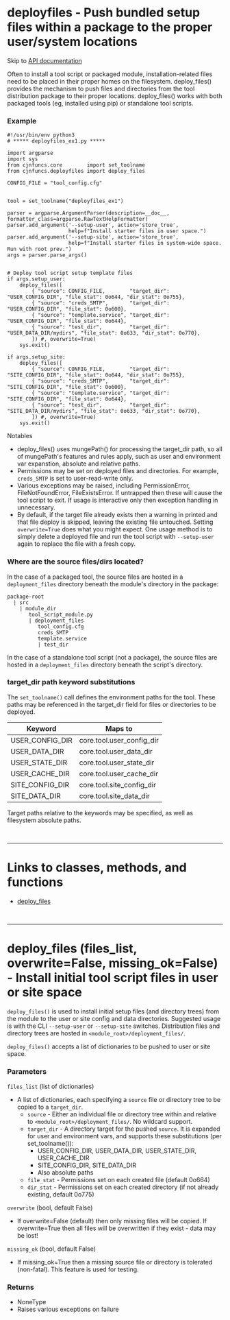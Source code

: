 # deployfiles - Push bundled setup files within a package to the proper user/system locations

Skip to [API documentation](#links)

Often to install a tool script or packaged module, installation-related files need to be placed in their proper homes on the filesystem. 
deploy_files() provides the mechanism to push files and directories from the tool distribution package to their proper locations.  deploy_files() works with both packaged tools (eg, installed using pip) or standalone tool scripts.


### Example
```
#!/usr/bin/env python3
# ***** deployfiles_ex1.py *****

import argparse
import sys
from cjnfuncs.core        import set_toolname
from cjnfuncs.deployfiles import deploy_files

CONFIG_FILE = "tool_config.cfg"


tool = set_toolname("deployfiles_ex1")

parser = argparse.ArgumentParser(description=__doc__, formatter_class=argparse.RawTextHelpFormatter)
parser.add_argument('--setup-user', action='store_true',
                    help=f"Install starter files in user space.")
parser.add_argument('--setup-site', action='store_true',
                    help=f"Install starter files in system-wide space. Run with root prev.")
args = parser.parse_args()


# Deploy tool script setup template files
if args.setup_user:
    deploy_files([
        { "source": CONFIG_FILE,        "target_dir": "USER_CONFIG_DIR", "file_stat": 0o644, "dir_stat": 0o755},
        { "source": "creds_SMTP",       "target_dir": "USER_CONFIG_DIR", "file_stat": 0o600},
        { "source": "template.service", "target_dir": "USER_CONFIG_DIR", "file_stat": 0o644},
        { "source": "test_dir",         "target_dir": "USER_DATA_DIR/mydirs", "file_stat": 0o633, "dir_stat": 0o770},
        ]) #, overwrite=True)
    sys.exit()

if args.setup_site:
    deploy_files([
        { "source": CONFIG_FILE,        "target_dir": "SITE_CONFIG_DIR", "file_stat": 0o644, "dir_stat": 0o755},
        { "source": "creds_SMTP",       "target_dir": "SITE_CONFIG_DIR", "file_stat": 0o600},
        { "source": "template.service", "target_dir": "SITE_CONFIG_DIR", "file_stat": 0o644},
        { "source": "test_dir",         "target_dir": "SITE_DATA_DIR/mydirs", "file_stat": 0o633, "dir_stat": 0o770},
        ]) #, overwrite=True)
    sys.exit()
```

Notables
- deploy_files() uses mungePath() for processing the target_dir path, so all of mungePath's features and rules apply, such as user and environment var expanstion, absolute and relative paths.
- Permissions may be set on deployed files and directories.  For example, `creds_SMTP` is set to user-read-write only.
- Various exceptions may be raised, including PermissionError, FileNotFoundError, FileExistsError.  If untrapped then 
these will cause the tool script to exit.  If usage is interactive only then exception handling in unnecessary.
- By default, if the target file already exists then a warning in printed and that file deploy is skipped, leaving the existing file untouched. Setting `overwrite=True` does what you might expect.  One usage method is to simply delete a deployed file and run the tool script with `--setup-user` again to replace the file with a fresh copy.


### Where are the source files/dirs located?

In the case of a packaged tool, the source files are hosted in a `deployment_files` directory beneath the module's directory in the package:

    package-root
      | src
        | module_dir
           tool_script_module.py
           | deployment_files
              tool_config.cfg
              creds_SMTP
              template.service
              | test_dir

In the case of a standalone tool script (not a package), the source files are hosted in a `deployment_files` directory beneath the script's directory.


### target_dir path keyword substitutions

The `set_toolname()` call defines the environment paths for the tool.  These paths may be referenced in the target_dir field for files or directories to be deployed.  

Keyword | Maps to
-- | --
USER_CONFIG_DIR | core.tool.user_config_dir
USER_DATA_DIR   | core.tool.user_data_dir
USER_STATE_DIR  | core.tool.user_state_dir
USER_CACHE_DIR  | core.tool.user_cache_dir
SITE_CONFIG_DIR | core.tool.site_config_dir
SITE_DATA_DIR   | core.tool.site_data_dir

Target paths relative to the keywords may be specified, as well as filesystem absolute paths.


<a id="links"></a>
         
<br>

---

# Links to classes, methods, and functions

- [deploy_files](#deploy_files)



<br/>

<a id="deploy_files"></a>

---

# deploy_files (files_list, overwrite=False, missing_ok=False) - Install initial tool script files in user or site space

`deploy_files()` is used to install initial setup files (and directory trees) from the module to the user 
or site config and data directories. Suggested usage is with the CLI `--setup-user` or `--setup-site` switches.
Distribution files and directory trees are hosted in `<module_root>/deployment_files/`.

`deploy_files()` accepts a list of dictionaries to be pushed to user or site space. 


### Parameters
`files_list` (list of dictionaries)
- A list of dictionaries, each specifying a `source` file or directory tree to be copied to a `target_dir`.
  - `source` - Either an individual file or directory tree within and relative to `<module_root>/deployment_files/`.
    No wildcard support.
  - `target_dir` - A directory target for the pushed `source`.  It is expanded for user and environment vars, 
    and supports these substitutions (per set_toolname()):
    - USER_CONFIG_DIR, USER_DATA_DIR, USER_STATE_DIR, USER_CACHE_DIR
    - SITE_CONFIG_DIR, SITE_DATA_DIR
    - Also absolute paths
  - `file_stat` - Permissions set on each created file (default 0o664)
  - `dir_stat` - Permissions set on each created directory (if not already existing, default 0o775)

`overwrite` (bool, default False)
- If overwrite=False (default) then only missing files will be copied.  If overwrite=True then all files will be overwritten 
if they exist - data may be lost!

`missing_ok` (bool, default False)
- If missing_ok=True then a missing source file or directory is tolerated (non-fatal).  This feature is used for testing.


### Returns
- NoneType
- Raises various exceptions on failure
    